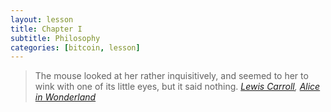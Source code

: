 ```yaml
---
layout: lesson
title: Chapter I
subtitle: Philosophy
categories: [bitcoin, lesson]
---
```


> The mouse looked at her rather inquisitively, and seemed to her to wink with
> one of its little eyes, but it said nothing.
> <cite>[Lewis Carroll][carroll], [Alice in Wonderland][alice]</cite>


<!-- Wikipedia -->
[alice]: https://en.wikipedia.org/wiki/Alice%27s_Adventures_in_Wonderland
[carroll]: https://en.wikipedia.org/wiki/Lewis_Carroll
